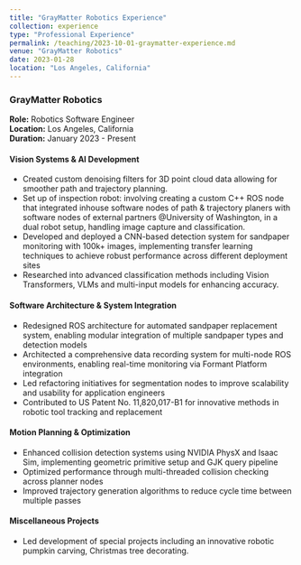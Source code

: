 ```yaml
---
title: "GrayMatter Robotics Experience"
collection: experience
type: "Professional Experience"
permalink: /teaching/2023-10-01-graymatter-experience.md
venue: "GrayMatter Robotics"
date: 2023-01-28
location: "Los Angeles, California"
---
```


### GrayMatter Robotics
**Role:** Robotics Software Engineer  
**Location:** Los Angeles, California  
**Duration:** January 2023 - Present  

#### Vision Systems & AI Development
- Created custom denoising filters for 3D point cloud data allowing for smoother path and trajectory planning.
- Set up of inspection robot: involving creating a custom C++ ROS node that integrated inhouse software nodes of path & trajectory planers with software nodes of external partners @University of Washington, in a dual robot setup, handling image capture and classification.
- Developed and deployed a CNN-based detection system for sandpaper monitoring with 100k+ images, implementing transfer learning techniques to achieve robust performance across different deployment sites
- Researched into advanced classification methods including Vision Transformers, VLMs and multi-input models for enhancing accuracy.

#### Software Architecture & System Integration
- Redesigned ROS architecture for automated sandpaper replacement system, enabling modular integration of multiple sandpaper types and detection models
- Architected a comprehensive data recording system for multi-node ROS environments, enabling real-time monitoring via Formant Platform integration
- Led refactoring initiatives for segmentation nodes to improve scalability and usability for application engineers
- Contributed to US Patent No. 11,820,017-B1 for innovative methods in robotic tool tracking and replacement

#### Motion Planning & Optimization
- Enhanced collision detection systems using NVIDIA PhysX and Isaac Sim, implementing geometric primitive setup and GJK query pipeline
- Optimized performance through multi-threaded collision checking across planner nodes
- Improved trajectory generation algorithms to reduce cycle time between multiple passes

#### Miscellaneous Projects
- Led development of special projects including an innovative robotic pumpkin carving, Christmas tree decorating.